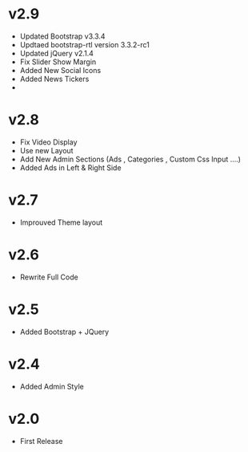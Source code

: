 v2.9
=======
* Updated Bootstrap v3.3.4
* Updtaed bootstrap-rtl  version 3.3.2-rc1
* Updated jQuery v2.1.4
* Fix Slider Show Margin
* Added New Social Icons
* Added News Tickers
* 

v2.8
=======
* Fix Video Display
* Use new Layout
* Add New Admin Sections (Ads , Categories , Custom Css Input ....)
* Added Ads in Left & Right Side

v2.7
=======
* Improuved Theme layout

v2.6
=======
* Rewrite Full Code

v2.5
=======
* Added Bootstrap + JQuery

v2.4
=======
* Added Admin Style

v2.0
=======
* First Release